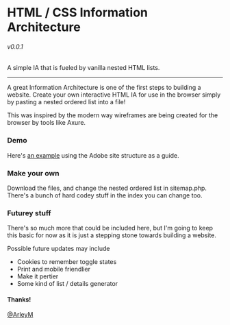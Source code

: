 # HTML / CSS Information Architecture 
###### v0.0.1

A simple IA that is fueled by vanilla nested HTML lists.

***

A great Information Architecture is one of the first steps to building a website. Create your own interactive HTML IA for use in the browser simply by pasting a nested ordered list into a file! 

This was inspired by the modern way wireframes are being created for the browser by tools like Axure.

### Demo

Here's [an example](http://rle.me/ia/) using the Adobe site structure as a guide. 

### Make your own

Download the files, and change the nested ordered list in sitemap.php. There's a bunch of hard codey stuff in the index you can change too. 

### Futurey stuff
There's so much more that could be included here, but I'm going to keep this basic for now as it is just a stepping stone towards building a website. 

Possible future updates may include

- Cookies to remember toggle states
- Print and mobile friendlier
- Make it pertier
- Some kind of list / details generator

#### Thanks! 

[@ArleyM](http://twitter.com/ArleyM)